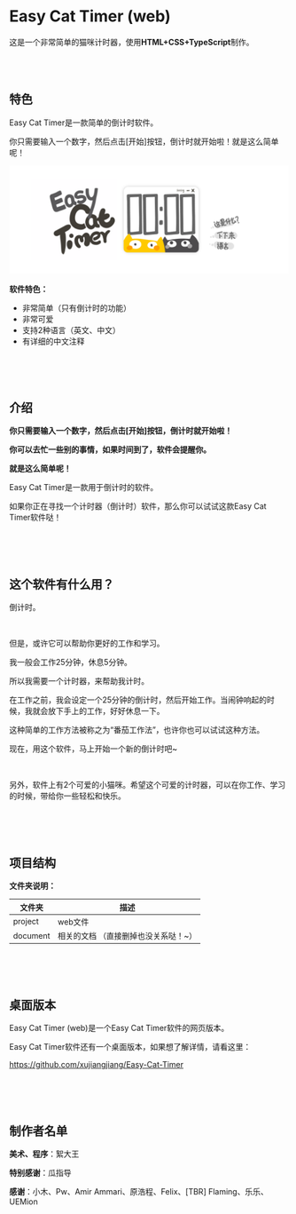 # Easy Cat Timer (web)
这是一个非常简单的猫咪计时器，使用**HTML+CSS+TypeScript**制作。

<br/>

<br/>

## 特色

Easy Cat Timer是一款简单的倒计时软件。

你只需要输入一个数字，然后点击[开始]按钮，倒计时就开始啦！就是这么简单呢！

![image](image/zh-cn.png)



**软件特色：**

- 非常简单（只有倒计时的功能）
- 非常可爱
- 支持2种语言（英文、中文）
- 有详细的中文注释

<br/>

<br/>

<br/>

## 介绍

**你只需要输入一个数字，然后点击[开始]按钮，倒计时就开始啦！**

**你可以去忙一些别的事情，如果时间到了，软件会提醒你。**

**就是这么简单呢！**

Easy Cat Timer是一款用于倒计时的软件。

如果你正在寻找一个计时器（倒计时）软件，那么你可以试试这款Easy Cat Timer软件哒！

<br/>

<br/>

<br/>

## 这个软件有什么用？

倒计时。

<br/>

但是，或许它可以帮助你更好的工作和学习。

我一般会工作25分钟，休息5分钟。

所以我需要一个计时器，来帮助我计时。

在工作之前，我会设定一个25分钟的倒计时，然后开始工作。当闹钟响起的时候，我就会放下手上的工作，好好休息一下。

这种简单的工作方法被称之为“番茄工作法”，也许你也可以试试这种方法。

现在，用这个软件，马上开始一个新的倒计时吧~

<br/>

另外，软件上有2个可爱的小猫咪。希望这个可爱的计时器，可以在你工作、学习的时候，带给你一些轻松和快乐。

<br/>

<br/>

<br/>

## 项目结构

**文件夹说明：**

| 文件夹   | 描述                                 |
| -------- | ------------------------------------ |
| project  | web文件                              |
| document | 相关的文档 （直接删掉也没关系哒！~） |

<br/>

<br/>

<br/>

## 桌面版本

Easy Cat Timer (web)是一个Easy Cat Timer软件的网页版本。

Easy Cat Timer软件还有一个桌面版本，如果想了解详情，请看这里：

https://github.com/xujiangjiang/Easy-Cat-Timer

<br/>

<br/>

<br/>

## 制作者名单

**美术、程序**：絮大王

**特别感谢**：瓜指导

**感谢**：小木、Pw、Amir Ammari、原浩程、Felix、[TBR] Flaming、乐乐、UEMion

<br/>

<br/>